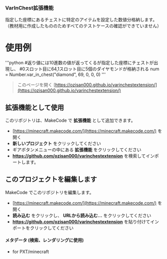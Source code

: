 ### VarInChest拡張機能
指定した座標にあるチェストに特定のアイテムを設定した数値分格納します。
（教材用に作成したもののためすべてのテストケースの確認ができていません）

# 使用例
'''python
#返り値には10進数の値が返ってくるが指定した座標にチェストが出現し、
#0スロット目に64,1スロット目に5個のダイヤモンドが格納される
num = Number.var_in_chest("diamond", 69, 0, 0, 0)
'''



> このページを開く [https://ozisan000.github.io/varinchestextension/](https://ozisan000.github.io/varinchestextension/)

## 拡張機能として使用

このリポジトリは、MakeCode で **拡張機能** として追加できます。

* [https://minecraft.makecode.com/](https://minecraft.makecode.com/) を開く
* **新しいプロジェクト** をクリックしてください
* ギアボタンメニューの中にある **拡張機能** をクリックしてください
* **https://github.com/ozisan000/varinchestextension** を検索してインポートします。

## このプロジェクトを編集します

MakeCode でこのリポジトリを編集します。

* [https://minecraft.makecode.com/](https://minecraft.makecode.com/) を開く
* **読み込む** をクリックし、 **URLから読み込む...** をクリックしてください
* **https://github.com/ozisan000/varinchestextension** を貼り付けてインポートをクリックしてください

#### メタデータ (検索、レンダリングに使用)

* for PXT/minecraft
<script src="https://makecode.com/gh-pages-embed.js"></script><script>makeCodeRender("{{ site.makecode.home_url }}", "{{ site.github.owner_name }}/{{ site.github.repository_name }}");</script>
